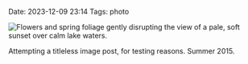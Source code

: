 Date: 2023-12-09 23:14
Tags: photo

<div class="img-box"><img alt="Flowers and spring foliage gently disrupting the view of a pale, soft sunset over calm lake waters." src="https://cdn.some.pics/laurel/65755692a9ffc.jpg"></div>

<p class="centre">Attempting a titleless image post, for testing reasons. Summer 2015.</p>